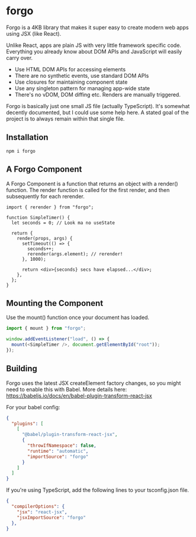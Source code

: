 # forgo

Forgo is a 4KB library that makes it super easy to create modern web apps using JSX (like React). 


Unlike React, apps are plain JS with very little framework specific code. Everything you already know about DOM APIs and JavaScript will easily carry over.

- Use HTML DOM APIs for accessing elements
- There are no synthetic events, use standard DOM APIs
- Use closures for maintaining component state
- Use any singleton pattern for managing app-wide state
- There's no vDOM, DOM diffing etc. Renders are manually triggered.

Forgo is basically just one small JS file (actually TypeScript). It's somewhat decently documented, but I could use some help here. A stated goal of the project is to always remain within that single file. 

## Installation

```
npm i forgo
```

## A Forgo Component

A Forgo Component is a function that returns an object with a render() function. The render function is called for the first render, and then subsequently for each rerender.

```tsx
import { rerender } from "forgo";

function SimpleTimer() {
  let seconds = 0; // Look ma no useState

  return {
    render(props, args) {
      setTimeout(() => {
        seconds++;
        rerender(args.element); // rerender!
      }, 1000);

      return <div>{seconds} secs have elapsed...</div>;
    },
  };
}
```

## Mounting the Component

Use the mount() function once your document has loaded.

```js
import { mount } from "forgo";

window.addEventListener("load", () => {
  mount(<SimpleTimer />, document.getElementById("root"));
});
```

## Building

Forgo uses the latest JSX createElement factory changes, so you might need to enable this with Babel. More details here: https://babeljs.io/docs/en/babel-plugin-transform-react-jsx

For your babel config:

```json
{
  "plugins": [
    [
      "@babel/plugin-transform-react-jsx",
      {
        "throwIfNamespace": false,
        "runtime": "automatic",
        "importSource": "forgo"
      }
    ]
  ]
}
```

If you're using TypeScript, add the following lines to your tsconfig.json file.

```json
{
  "compilerOptions": {
    "jsx": "react-jsx",
    "jsxImportSource": "forgo"
  },
}
```